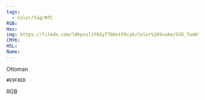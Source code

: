 ```yaml
---
tags:
  - Color/Tag/NTC
RGB:
Hex:
img: https://filedn.com/l0hpzxl1f01yT7GHxtF8cyk/Color%20Snake/SVG_Tumb%20Mass%20No%20Name/E9F8ED.svg
CMYK:
HSL:
Name:
---
```

Ottoman
```palette
#E9F8ED
```
RGB
